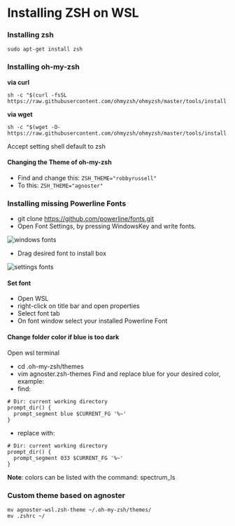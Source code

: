# Installing ZSH on WSL

### Installing zsh
```
sudo apt-get install zsh
```

### Installing oh-my-zsh
**via curl**
```
sh -c "$(curl -fsSL https://raw.githubusercontent.com/ohmyzsh/ohmyzsh/master/tools/install.sh)"
```
**via wget**
```
sh -c "$(wget -O- https://raw.githubusercontent.com/ohmyzsh/ohmyzsh/master/tools/install.sh)"
```
Accept setting shell default to zsh

#### Changing the Theme of oh-my-zsh
- Find and change this: `ZSH_THEME="robbyrussell"`
- To this: `ZSH_THEME="agnoster"`

### Installing missing Powerline Fonts
 - git clone https://github.com/powerline/fonts.git
 - Open Font Settings, by pressing WindowsKey and write fonts.

![windows fonts](/img/win-font.png)

 - Drag desired font to install box

![settings fonts](/img/font-set.png) 

#### Set font
 - Open WSL
 - right-click on title bar and open properties
 - Select font tab
 - On font window select your installed Powerline Font


#### Change folder color if blue is too dark
Open wsl terminal
 - cd .oh-my-zsh/themes
 - vim agnoster.zsh-themes
Find and replace blue for your desired color, example:
- find:
```
# Dir: current working directory
prompt_dir() {
  prompt_segment blue $CURRENT_FG '%~'
}
```
- replace with:
```
# Dir: current working directory
prompt_dir() {
  prompt_segment 033 $CURRENT_FG '%~'
}
```
**Note**: colors can be listed with the command: spectrum_ls

### Custom theme based on agnoster
```
mv agnoster-wsl.zsh-theme ~/.oh-my-zsh/themes/
mv .zshrc ~/
```